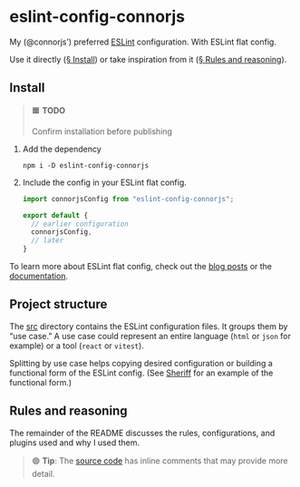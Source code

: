 # eslint-config-connorjs

My (@connorjs’) preferred [ESLint][eslint] configuration. With ESLint flat config.

Use it directly ([§ Install](#install)) or take inspiration from it
([§ Rules and reasoning](#rules-and-reasoning)).

[eslint]: https://eslint.org

## Install

> 🟧 **TODO**
> 
> Confirm installation before publishing

1. Add the dependency

   ```shell
   npm i -D eslint-config-connorjs
   ```

2. Include the config in your ESLint flat config.

   ```js
   import connorjsConfig from "eslint-config-connorjs";
   
   export default {
     // earlier configuration
     connorjsConfig,
     // later 
   }
   ```

To learn more about ESLint flat config, check out the [blog
posts][eslint-flat-config-blog] or the [documentation][eslint-flat-config-docs]. 

[eslint-flat-config-blog]: https://eslint.org/blog/2022/08/new-config-system-part-2/
[eslint-flat-config-docs]: https://eslint.org/docs/latest/use/configure/configuration-files-new

## Project structure

The [src](./src) directory contains the ESLint configuration files. It groups
them by “use case.” A use case could represent an entire language (`html` or
`json` for example) or a tool (`react` or `vitest`).

Splitting by use case helps copying desired configuration or building a
functional form of the ESLint config. (See [Sheriff][sheriff] for an example
of the functional form.)

[sheriff]: https://github.com/AndreaPontrandolfo/sheriff#readme

## Rules and reasoning

The remainder of the README discusses the rules, configurations, and plugins
used and why I used them.

> 🟢 **Tip**: The [source code](./src) has inline comments that may provide more
> detail.
